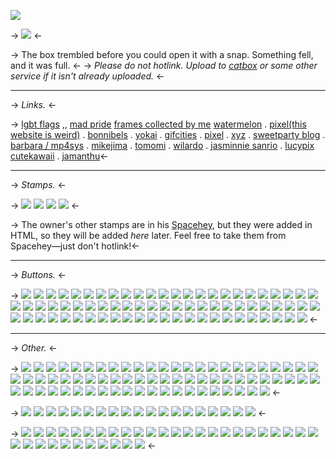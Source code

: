 ![](https://files.catbox.moe/p3kyv2.png)

-> [![](https://files.catbox.moe/ma60ji.png)](https://rentry.co/guobeng) <-

-> The box trembled before you could open it with a snap. Something fell, and it was full. <-
-> *Please do not hotlink. Upload to [catbox](https://catbox.moe) or some other service if it isn't already uploaded.* <-

***

-> *Links.* <-

-> [lgbt flags](https://rentry.co/rentryflags)  ,,  [mad pride](https://rentry.co/madpride)
[frames collected by me](https://rentry.co/guobengfr)
[watermelon](https://watermelon.crd.co)  .  [pixel(this website is weird)](http://emojibank.com/#!右)  .  [bonnibels](https://graphic.neocities.org/directory)  .  [yokai](https://yokai.crd.co)  .  [gifcities](https://gifcities.org)  .  [pixel](https://kaomojis.tumblr.com/pixels)  .  [xyz](https://xyz.crd.co/)  .  [sweetparty blog](https://sweetparty.tumblr.com)  .  [barbara  /  mp4sys](https://pixelbank.neocities.org) . [mikejima](https://mikejima.crd.co) . [tomomi](https://tomomi.neocities.org) . [wilardo](https://wilardo.crd.co) . [jasminnie sanrio](http://jasminnie.weebly.com/sanrio--san-x.html) . [lucypix](https://rentry.co/lucypix) [cutekawaii](https://cutekawaiiresources.wordpress.com) . [jamanthu](https://rentry.co/jamanthuPixels)<-


***

-> *Stamps.* <-

-> ![](https://media.discordapp.net/attachments/1124040164818296854/1129387332034904064/Untitled194_20230714092133.png) ![](https://media.discordapp.net/attachments/1124040164818296854/1129387330680135771/Untitled194_20230714091934.png) ![](https://media.discordapp.net/attachments/1124040164818296854/1129387330432680018/Untitled194_20230714091855.png) ![](https://media.discordapp.net/attachments/1124040164818296854/1129387331607081072/Untitled194_20230714091947.png) <-

-> The owner's other stamps are in his [Spacehey](https://spacehey.com/kzsc), but they were added in HTML, so they will be added *here* later. Feel free to take them from Spacehey—just don't hotlink!<-

***

-> *Buttons.* <-

-> ![](https://y2k.neocities.org/buttons/hello_kitty%20(1).gif)  ![](https://y2k.neocities.org/buttons/Hello_kitty_5.gif)  ![](https://y2k.neocities.org/buttons/SANRIO_PUROLAND.gif)  ![](https://y2k.neocities.org/buttons/hka024.gif)  ![](https://y2k.neocities.org/buttons/hk16.gif)  ![](https://y2k.neocities.org/buttons/tumblr_pi1ndunVC51xmskxho1_100.png)  ![](https://y2k.neocities.org/buttons/trans.png) ![](https://y2k.neocities.org/buttons/made_with_windows.gif)  ![](https://watermelon.crd.co/assets/images/gallery07/c5e38c23.jpg?v=58fed03f)  ![](https://cyber.dabamos.de/88x31/bluepantsu.gif)  ![](https://cyber.dabamos.de/88x31/button25.gif)  ![](https://cyber.dabamos.de/88x31/btn6.gif)  ![](https://cyber.dabamos.de/88x31/cal_2.gif)  ![](https://cyber.dabamos.de/88x31/candyshop.gif)  ![](https://cyber.dabamos.de/88x31/child.gif)  ![](https://cyber.dabamos.de/88x31/cinnamonoll.gif)  ![](https://cyber.dabamos.de/88x31/cutefont.gif)  ![](https://cyber.dabamos.de/88x31/forever_online.gif)  ![](https://cyber.dabamos.de/88x31/forteahouse.gif)  ![](https://cyber.dabamos.de/88x31/flamingo.gif)  ![](https://cyber.dabamos.de/88x31/femboy.gif)  ![](https://cyber.dabamos.de/88x31/evangelion.gif)  ![](https://cyber.dabamos.de/88x31/gaywebring.gif)  ![](https://cyber.dabamos.de/88x31/happy-mix_button.gif)  ![](https://cyber.dabamos.de/88x31/jellybuttonofficial.gif)  ![](https://cyber.dabamos.de/88x31/join_logo.gif)  ![](https://cyber.dabamos.de/88x31/kittylink.gif)  ![](https://cyber.dabamos.de/88x31/logo3.gif)  ![](https://cyber.dabamos.de/88x31/mafumafu.gif) ![](https://cyber.dabamos.de/88x31/lovecandied.gif)  ![](https://cyber.dabamos.de/88x31/miku.gif)  ![](https://cyber.dabamos.de/88x31/mikumiku.gif)  ![](https://cyber.dabamos.de/88x31/mylogo9.gif)  ![](https://cyber.dabamos.de/88x31/notall.gif)  ![](https://cyber.dabamos.de/88x31/notperfect.gif)  ![](https://cyber.dabamos.de/88x31/novemberry.gif)  ![](https://cyber.dabamos.de/88x31/paws.gif)  ![](https://cyber.dabamos.de/88x31/pokemon.gif)  ![](https://cyber.dabamos.de/88x31/protectit.gif)  ![](https://cyber.dabamos.de/88x31/reshirii.gif)  ![](https://cyber.dabamos.de/88x31/scribbleland.gif)  ![](https://cyber.dabamos.de/88x31/softcute.gif)  ![](https://cyber.dabamos.de/88x31/transnow2.gif)  ![](https://cyber.dabamos.de/88x31/wing1.gif)  ![](https://cyber.dabamos.de/88x31/vocaloid.gif)  ![](https://cyber.dabamos.de/88x31/tyg.gif)  ![](https://cyber.dabamos.de/88x31/strawberrylinkg.gif)  ![](https://cyber.dabamos.de/88x31/underwear.gif)  ![](https://cyber.dabamos.de/88x31/whimsical.gif)  ![](https://media.discordapp.net/attachments/1051727384728059964/1067392749382402068/IMG_1117.gif)  ![](https://media.discordapp.net/attachments/1051727384728059964/1067392749130760282/IMG_1118.png)  ![](https://media.discordapp.net/attachments/1051727384728059964/1067392748765859850/IMG_1121.gif)  ![](https://media.discordapp.net/attachments/1051727384728059964/1067392714334806046/IMG_0499.gif)  ![](https://media.discordapp.net/attachments/1051727384728059964/1067392713974104115/IMG_1123.gif)  ![](https://media.discordapp.net/attachments/1051727384728059964/1067392713177186304/IMG_1127.gif)  ![](https://media.discordapp.net/attachments/1051727384728059964/1067392712405426196/IMG_1129.gif)  ![](https://media.discordapp.net/attachments/1051727384728059964/1067392712015347762/IMG_1130.gif)  ![](https://media.discordapp.net/attachments/1051727384728059964/1067392711528824892/IMG_1131.gif)  ![](https://media.discordapp.net/attachments/1051727384728059964/1067392710606069760/IMG_8650.gif)  ![](https://media.discordapp.net/attachments/1051727384728059964/1055601780198752256/IMG_8999.gif)  ![](https://media.discordapp.net/attachments/1051727384728059964/1055601779817062460/IMG_8998.gif)  ![](https://media.discordapp.net/attachments/1051727384728059964/1053381401606627328/IMG_8648.gif)  ![](https://pixelbank.neocities.org/buttons/764a8334_original.gif)  ![](https://pixelbank.neocities.org/buttons/04b4fafb.gif)  ![](https://pixelbank.neocities.org/buttons/2ec618ee.gif)  ![](https://pixelbank.neocities.org/buttons/7aa8576e.gif)  ![](https://pixelbank.neocities.org/buttons/5dbbd73f.gif)  ![](https://pixelbank.neocities.org/buttons/3066498c_original.gif)  ![](https://pixelbank.neocities.org/buttons/f28cbea0.png)  ![](https://pixelbank.neocities.org/buttons/ba17924b_original.gif)  ![](https://pixelbank.neocities.org/buttons/6077c6ee.png)  ![](https://pixelbank.neocities.org/buttons/ff4cecff.png)  ![](https://pixelbank.neocities.org/buttons/e92ad172_original.gif) <-

***

-> *Other.* <-

-> ![](https://cdn.discordapp.com/attachments/1124040164818296854/1129058999497654282/IMG_4677.gif)  ![](https://blinkies.cafe/b/display/0030-catpaw.gif)  ![](https://cdn.discordapp.com/attachments/1129065994334257343/1129076582183604224/IMG_4681.gif)  ![](https://media.discordapp.net/attachments/1129065994334257343/1129080135048503326/IMG_4684.gif)  ![](https://media.discordapp.net/attachments/1124040164818296854/1129081674878177370/IMG_4685.gif)  ![](https://media.discordapp.net/attachments/1124040164818296854/1129135699925414008/IMG_4710.gif)  ![](https://media.discordapp.net/attachments/1124040164818296854/1129136362965192715/IMG_4711.gif)  ![](https://watermelon.crd.co/assets/images/gallery21/7be16fa0.gif?v=58fed03f)  ![](https://watermelon.crd.co/assets/images/gallery22/0cdbcc81.jpg?v=58fed03f)  ![](https://images-ext-1.discordapp.net/external/yoi83WNkcEwIWLXQ2Iri4u-KnrCQ2ARmiecnZlNVpfE/https/images-ext-2.discordapp.net/external/buGCYcBROvc-9MSFtx0MWTYt2OzNmh-ByHma8LQty9Y/https/images-ext-1.discordapp.net/external/GRpAT2JS3aS6gisC3cGgd4KNNCRR1fscnbfsLqiW3yE/https/i5.glitter-graphics.org/pub/820/820095yoeyni3ype.gif)  ![](https://web.archive.org/web/20091021162557im_/http://www.geocities.com/ekate23/lovetoreadblink.gif)  ![](https://web.archive.org/web/20091021150611im_/http://www.geocities.com/ekate23/hobbieblink33.gif)  ![](https://64.media.tumblr.com/7f5d7ea920b1a5840926944839750ac3/tumblr_oy9agy2FGN1tganp7o2_250.gif)  ![](https://pinkukingdom.neocities.org/blinkies/alwaystired.gif)  ![](https://media.discordapp.net/attachments/1124040164818296854/1129181408808681622/IMG_4716.gif)  ![](https://media.discordapp.net/attachments/1124040164818296854/1129181798044274819/IMG_4718.gif)  ![](https://media.discordapp.net/attachments/1124040164818296854/1129181798363050135/IMG_4719.gif)  ![](https://media.discordapp.net/attachments/1124040164818296854/1129181664489242695/IMG_4717.gif)  ![](https://media.discordapp.net/attachments/1124040164818296854/1129394216875864114/IMG_4749.gif)  ![](https://media.discordapp.net/attachments/1124040164818296854/1129394216322224138/IMG_4748.gif)  ![](https://media.discordapp.net/attachments/1124040164818296854/1129394215860842586/IMG_4747.gif)  ![](https://media.discordapp.net/attachments/1124040164818296854/1129394215361712220/IMG_4746.gif)  ![](https://media.discordapp.net/attachments/1124040164818296854/1129394214728380456/IMG_4745.gif)  ![](https://media.discordapp.net/attachments/1124040164818296854/1129394214275403836/IMG_4744.gif)  ![](https://media.discordapp.net/attachments/1124040164818296854/1129394213830791280/IMG_4743.gif)  ![](https://media.discordapp.net/attachments/1124040164818296854/1129394213361037415/IMG_4742.gif)  ![](https://media.discordapp.net/attachments/1124040164818296854/1129394212899655680/IMG_4741.gif)  ![](https://media.discordapp.net/attachments/1124040164818296854/1129394212333432852/IMG_4740.gif)  ![](https://media.discordapp.net/attachments/1051727384728059964/1064548865933590558/IMG_0447.gif)  ![](https://media.discordapp.net/attachments/1051727384728059964/1064548865568669696/IMG_0448.gif)  ![](https://media.discordapp.net/attachments/1051727384728059964/1064548865149243462/IMG_0449.gif)  ![](https://media.discordapp.net/attachments/1051727384728059964/1064548864574623744/IMG_0559.gif)  ![](https://media.discordapp.net/attachments/1051727384728059964/1064548864100663426/IMG_8526.png)  ![](https://media.discordapp.net/attachments/1051727384728059964/1057738178217386044/IMG_9342.gif)  ![](https://media.discordapp.net/attachments/1051727384728059964/1057738176283803728/IMG_9348.gif)  ![](https://media.discordapp.net/attachments/1051727384728059964/1051892976588181524/IMG_8366.gif)  ![](https://pixelbank.neocities.org/blinkies/00cb59e2.png)  ![](https://pixelbank.neocities.org/blinkies/5e24f9eb.gif)  ![](https://pixelbank.neocities.org/blinkies/4afb010d.gif)  ![](https://pixelbank.neocities.org/blinkies/595e605c.gif)  ![](https://pixelbank.neocities.org/blinkies/59efc4c9.gif)  ![](https://pixelbank.neocities.org/blinkies/67923936.gif)  ![](https://pixelbank.neocities.org/blinkies/7c3a247b.png)  ![](https://pixelbank.neocities.org/blinkies/77f77cbb.gif)  ![](https://pixelbank.neocities.org/blinkies/707dfb50.gif)  ![](https://pixelbank.neocities.org/blinkies/8bdec859.gif)  ![](https://pixelbank.neocities.org/blinkies/9f6c119f.gif)  ![](https://pixelbank.neocities.org/blinkies/a0c435cf.gif)  ![](https://pixelbank.neocities.org/blinkies/ae3f2656.gif)  ![](https://pixelbank.neocities.org/blinkies/addc4cf9.gif)  ![](https://pixelbank.neocities.org/blinkies/b5f276cd.gif)  ![](https://pixelbank.neocities.org/blinkies/bdb99128.gif)  ![](https://pixelbank.neocities.org/blinkies/c056e8e7.gif)  ![](https://pixelbank.neocities.org/blinkies/b5c3997e.gif)  ![](https://pixelbank.neocities.org/blinkies/d0259400.gif)  ![](https://pixelbank.neocities.org/blinkies/e76949d7.png)  ![](https://pixelbank.neocities.org/blinkies/f608a74c.gif)  ![](https://pixelbank.neocities.org/blinkies/efd85569.gif)  ![](https://pixelbank.neocities.org/blinkies/ad1653d7.gif)  ![](https://pixelbank.neocities.org/blinkies/8339d8800.gif)  ![](https://pixelbank.neocities.org/blinkies/edf5ba1a0.gif)  ![](https://pixelbank.neocities.org/blinkies/7b25c136.gif)  ![](https://pixelbank.neocities.org/blinkies/relax.gif)  ![](https://pixelbank.neocities.org/blinkies/CreativeSilliness.gif)  ![](https://pixelbank.neocities.org/blinkies/180d71f5.png)  ![](https://pixelbank.neocities.org/blinkies/18e4a4e0.gif)  ![](https://pixelbank.neocities.org/blinkies/09f48fda.gif)  ![](https://pixelbank.neocities.org/blinkies/12eca215.gif)  ![](https://pixelbank.neocities.org/blinkies/10c05381.gif)  ![](https://pixelbank.neocities.org/blinkies/15a4776e.gif) <-



-> ![](https://watermelon.crd.co/assets/images/gallery18/080da6d3.png?v=58fed03f)  ![](https://watermelon.crd.co/assets/images/gallery18/6fb688b0.gif?v=58fed03f)  ![](https://watermelon.crd.co/assets/images/gallery18/4b8a6341.gif?v=58fed03f)  ![](https://watermelon.crd.co/assets/images/gallery18/bd6e7a14.gif?v=58fed03f)  ![](https://web.archive.org/web/20091021232619if_/http://www.geocities.com/insomniarockz/kirby.gif)  ![](https://xyz.crd.co/assets/images/gallery07/43300d95.gif?v=364e4a1e)  ![](https://xyz.crd.co/assets/images/gallery16/d816773f.gif?v=364e4a1e)  ![](https://xyz.crd.co/assets/images/gallery16/f23cb56f.png?v=364e4a1e)  ![](https://xyz.crd.co/assets/images/gallery07/74a90129.gif?v=364e4a1e)  ![](https://xyz.crd.co/assets/images/gallery07/503473a7.png?v=364e4a1e)  ![](https://xyz.crd.co/assets/images/gallery07/cff4a702.gif?v=364e4a1e)  ![](https://xyz.crd.co/assets/images/gallery16/c8a0d6b2.gif?v=364e4a1e)  ![](https://xyz.crd.co/assets/images/gallery16/96ab170d.gif?v=364e4a1e)  ![](https://graphic.neocities.org/f5b10080-8273-4ebf-b224-68b4cd216b55.gif)  ![](https://graphic.neocities.org/tumblr_static_9qgwmy68c6ko8sogks4kskgc4.gif)  ![](https://graphic.neocities.org/2f3b0ba3-83df-485a-9862-492c59ae12a0.png)  ![](https://graphic.neocities.org/48fb7521-f6de-4522-8e43-1e0654c5c73e.png)  ![](https://i4.glitter-graphics.org/pub/546/546524igwty0phlp.gif)  ![](https://graphic.neocities.org/phone_20.gif) <-

-> ![](https://watermelon.crd.co/assets/images/gallery18/b197f863.gif?v=58fed03f)  ![](https://watermelon.crd.co/assets/images/gallery18/3d7f882c.gif?v=58fed03f)  ![](https://watermelon.crd.co/assets/images/gallery18/cf36d55b.png?v=58fed03f)  ![](https://watermelon.crd.co/assets/images/gallery18/4a4a97d9.png?v=58fed03f)  ![](https://watermelon.crd.co/assets/images/gallery18/ee1d0068.gif?v=58fed03f)  ![](https://watermelon.crd.co/assets/images/gallery18/85d68159.gif?v=58fed03f)  ![](https://watermelon.crd.co/assets/images/gallery18/7b06c22f.gif?v=58fed03f)  ![](https://watermelon.crd.co/assets/images/gallery16/52aef02b.png?v=58fed03f)  ![](https://yokai.crd.co/assets/images/image56.gif?v=b4df531c)  ![](https://yokai.crd.co/assets/images/image57.gif?v=b4df531c)  ![](https://yokai.crd.co/assets/images/image61.gif?v=b4df531c)  ![](https://yokai.crd.co/assets/images/image59.gif?v=b4df531c)  ![](https://web.archive.org/web/20080625110509im_/http://ggengine.gozaru.jp/img007.gif)  ![](https://graphic.neocities.org/tumblr_lrntc9phw41qip80b.gif)  ![](https://graphic.neocities.org/tumblr_lw5mpkogLT1qip80b.gif)  ![](https://i10.glitter-graphics.org/pub/2071/2071190qmyw7c59iw.gif)  ![](https://cur.glitter-graphics.net/pub/3146/3146718bbnf7ki65m.gif)  ![](https://graphic.neocities.org/computer_24.gif)  ![](https://graphic.neocities.org/tv_20.gif)  ![](https://graphic.neocities.org/gemmini47.gif)  ![](https://graphic.neocities.org/tumblr_inline_p25nf0SQ0N1ux8fd4_500.gif)  ![](https://media.discordapp.net/attachments/1051711238872244355/1119306147501977802/IMG_7703.gif)  ![](https://media.discordapp.net/attachments/1051711238872244355/1119306148303081572/IMG_7704.gif)  ![](https://media.discordapp.net/attachments/1051711238872244355/1119306150240845824/IMG_7706.gif)  ![](https://media.discordapp.net/attachments/1051711238872244355/1119306149653655632/IMG_7707.gif)  ![](https://media.discordapp.net/attachments/1051711238872244355/1119306149213249629/IMG_7708.gif)  ![](https://media.discordapp.net/attachments/1051711238872244355/1119306145996210306/IMG_7701.gif)  ![](https://media.discordapp.net/attachments/1051711238872244355/1119306144905699368/IMG_7702.gif)  ![](https://64.media.tumblr.com/4b4927f1d60895d03c50253b896d48c7/8ab53c1b9da04bfa-6e/s400x600/b6cb4b41380a762ad3a53cdf906bc92790851ff8.gifv)  ![](https://64.media.tumblr.com/0559617fc97548e840634015f7319dd9/8ab53c1b9da04bfa-c0/s100x200/b9fd4ad67f90eb8f6aedefa93536ebba46d5b0c9.gifv)  ![](https://64.media.tumblr.com/e36293b36febec3c6b0644945ad807ae/8ab53c1b9da04bfa-69/s400x600/3d9b6aee553dfa65c235586d60a18079fb0fc4aa.gifv)  ![](https://i.redd.it/2et6hbjrcii61.gif)  ![](https://media.tenor.com/-82dlXnnf_AAAAAi/reimu-touhou.gif)  ![](https://evilisk.files.wordpress.com/2016/08/reimuexstand1.gif)  ![](https://evilisk.files.wordpress.com/2016/08/marisaexstand.gif) <-